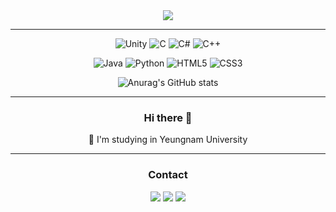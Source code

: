 
<div align="center">

<img src="https://capsule-render.vercel.app/api?type=cylinder&color=ffffff&weight=400&height=150&section=header&text=RHplusSEUNG&&fontColor=2F80ED&fontSize=72&fontAlign=50&fontAlignY=50&desc=github&descSize=18&descAlign=75&descAlignY=70"/>

---
![Unity](https://img.shields.io/badge/unity-%23000000.svg?style=for-the-badge&logo=unity&logoColor=white)
![C](https://img.shields.io/badge/c-%2300599C.svg?style=for-the-badge&logo=c&logoColor=white)
![C#](https://img.shields.io/badge/c%23-%23239120.svg?style=for-the-badge&logo=csharp&logoColor=white)
![C++](https://img.shields.io/badge/c++-%2300599C.svg?style=for-the-badge&logo=c%2B%2B&logoColor=white)

![Java](https://img.shields.io/badge/java-%23ED8B00.svg?style=for-the-badge&logo=openjdk&logoColor=white)
![Python](https://img.shields.io/badge/python-3670A0?style=for-the-badge&logo=python&logoColor=ffdd54)
![HTML5](https://img.shields.io/badge/html5-%23E34F26.svg?style=for-the-badge&logo=html5&logoColor=white)
![CSS3](https://img.shields.io/badge/css3-%231572B6.svg?style=for-the-badge&logo=css3&logoColor=white)


![Anurag's GitHub stats](https://github-readme-stats.vercel.app/api?username=RHPLUSSEUNG&show_icons=true&theme=default)

---
### Hi there 👋
🏫 I'm studying in Yeungnam University

---
### Contact
<a href="https://blog.naver.com/ctacm200" target="_blank"><img src="https://img.shields.io/badge/BLOG-03C75A?style=for-the-badge&logo=naver&logoColor=white"/></a>
<a href="https://www.instagram.com/rhplus_seung/" target="_blank"><img src="https://img.shields.io/badge/RHPLUSSEUNG-E4405F?style=for-the-badge&logo=instagram&logoColor=white"/></a>
<a href="mailto:lshm200@gmail.com" target="_blank"><img src="https://img.shields.io/badge/lshm200@gmail.com-EA4335?style=for-the-badge&logo=gmail&logoColor=white"/></a>

</div>

<!--
**RHPLUSSEUNG/RHPLUSSEUNG** is a ✨ _special_ ✨ repository because its `README.md` (this file) appears on your GitHub profile.

Here are some ideas to get you started:

- 🔭 I’m currently working on ...
- 🌱 I’m currently learning ...
- 👯 I’m looking to collaborate on ...
- 🤔 I’m looking for help with ...
- 💬 Ask me about ...
- 📫 How to reach me: ...
- 😄 Pronouns: ...
- ⚡ Fun fact: ...
-->
